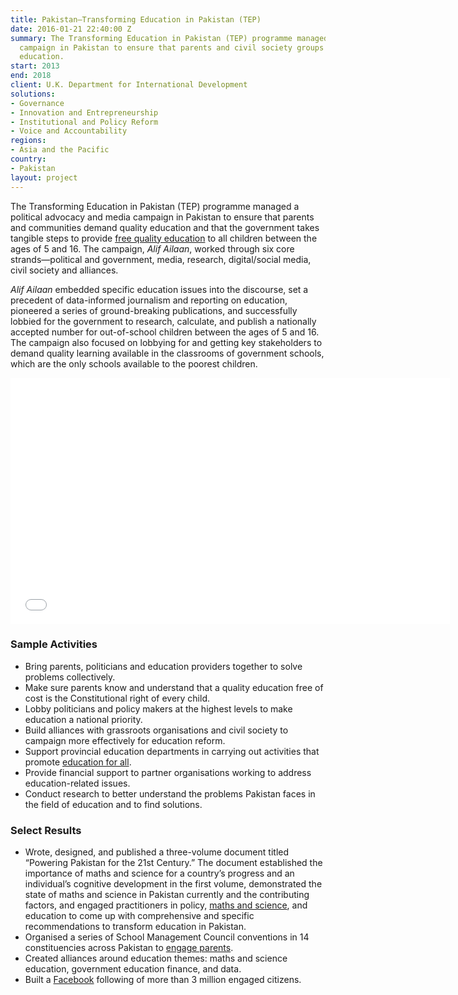 ```yaml
---
title: Pakistan—Transforming Education in Pakistan (TEP)
date: 2016-01-21 22:40:00 Z
summary: The Transforming Education in Pakistan (TEP) programme managed a public advocacy
  campaign in Pakistan to ensure that parents and civil society groups support quality
  education.
start: 2013
end: 2018
client: U.K. Department for International Development
solutions:
- Governance
- Innovation and Entrepreneurship
- Institutional and Policy Reform
- Voice and Accountability
regions:
- Asia and the Pacific
country:
- Pakistan
layout: project
---
```


The Transforming Education in Pakistan (TEP) programme managed a political advocacy and media campaign in Pakistan to ensure that parents and communities demand quality education and that the government takes tangible steps to provide [free quality education](https://www.youtube.com/watch?v=6nciO3A-MhI) to all children between the ages of 5 and 16. The campaign, *Alif Ailaan*, worked through six core strands—political and government, media, research, digital/social media, civil society and alliances. 

*Alif Ailaan* embedded specific education issues into the discourse, set a precedent of data-informed journalism and reporting on education, pioneered a series of ground-breaking publications, and successfully lobbied for the government to research, calculate, and publish a nationally accepted number for out-of-school children between the ages of 5 and 16. The campaign also focused on lobbying for and getting key stakeholders to demand quality learning available in the classrooms of government schools, which are the only schools available to the poorest children. 

<iframe src="//player.vimeo.com/video/104423898" width="703" height="394" frameborder="0" webkitallowfullscreen="" mozallowfullscreen="" allowfullscreen=""></iframe>

### Sample Activities

* Bring parents, politicians and education providers together to solve problems collectively.
* Make sure parents know and understand that a quality education free of cost is the Constitutional right of every child.
* Lobby politicians and policy makers at the highest levels to make education a national priority.
* Build alliances with grassroots organisations and civil society to campaign more effectively for education reform.
* Support provincial education departments in carrying out activities that promote [education for all](http://dai-global-developments.com/articles/new-dfid-guidance-aims-to-improve-emergency-schooling-for-millions-of-displaced-children/).
* Provide financial support to partner organisations working to address education-related issues.
* Conduct research to better understand the problems Pakistan faces in the field of education and to find solutions.

###  Select Results

* Wrote, designed, and published a three-volume document titled “Powering Pakistan for the 21st Century.” The document established the importance of maths and science for a country’s progress and an individual’s cognitive development in the first volume, demonstrated the state of maths and science in Pakistan currently and the contributing factors, and engaged practitioners in policy, [maths and science](https://www.youtube.com/watch?v=xF7DgkdL36s), and education to come up with comprehensive and specific recommendations to transform education in Pakistan.
* Organised a series of School Management Council conventions in 14 constituencies across Pakistan to [engage parents](https://www.youtube.com/watch?v=0EfgGS2p-T4).
* Created alliances around education themes: maths and science education, government education finance, and data.
* Built a [Facebook](https://www.facebook.com/AlifAilaan/) following of more than 3 million engaged citizens. 